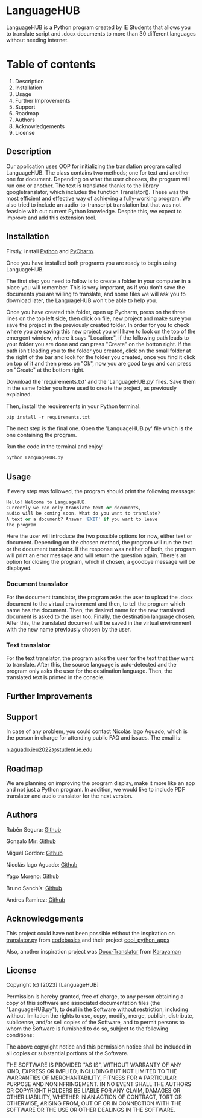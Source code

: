 
# LanguageHUB

LanguageHUB is a Python program created by IE Students that allows you to translate script and .docx documents to more than 30 different languages without needing internet. 

# Table of contents
1. Description
2. Installation
3. Usage
4. Further Improvements
5. Support
6. Roadmap
7. Authors
8. Acknowledgements
9. License
   
## Description

Our application uses OOP for initializing the translation program called LanguageHUB. The class contains two methods; one for text and another one for document. Depending on what the user chooses, the program will run one or another. The text is translated thanks to the library googletranslator, which includes the function Translator(). These was the most efficient and effective way of achieving a fully-working program. We also tried to include an audio-to-transcript translation but that was not feasible with out current Python knowledge. Despite this, we expect to improve and add this extension tool.


## Installation
Firstly, install [Python](https://www.python.org/downloads/) and [PyCharm](https://www.jetbrains.com/pycharm/download/).

Once you have installed both programs you are ready to begin using LanguageHUB.

The first step you need to follow is to create a folder in your computer in a place you will remember. This is very important, as if you don't save the documents you are willing to translate, and some files we will ask you to download later, the LanguageHUB won't be able to help you.

Once you have created this folder,  open up Pycharm, press on the three lines on the top left side, then click on file, new project and make sure you save the project in the previously created folder. In order for you to check where you are saving this new project you will have to look on the top of the emergent window, where it says "Location:",  if the following path leads to your folder you are done and can press "Create" on the botton right. If the path isn't leading you to the folder you created, click on the small folder at the right of the bar and look for the folder you created, once you find it click on top of it and then press on "Ok", now you are good to go and can press on "Create" at the bottom right.

Download the 'requirements.txt' and the 'LanguageHUB.py' files. Save them in the same folder you have used to create the project, as previously explained.

Then, install the requirements in your Python terminal.


```python
pip install -r requirements.txt
```

The next step is the final one. Open the 'LanguageHUB.py' file which is the one containing the program. 

Run the code in the terminal and enjoy!

```python
python LanguageHUB.py
```

## Usage
If every step was followed, the program should print the following message: 

```python 
Hello! Welcome to LanguageHUB.
Currently we can only translate text or documents, 
audio will be coming soon. What do you want to translate?
A text or a document? Answer 'EXIT' if you want to leave 
the program
```

Here the user will introduce the two possible options for now, either text or document. Depending on the chosen method, the program will run the text or the document translator. If the response was neither of both, the program will print an error message and will return the question again. There's an option for closing the program, which if chosen, a goodbye message will be displayed.

### Document translator
For the document translator, the program asks the user to upload the .docx document to the virtual environment and then, to tell the program which name has the document. Then, the desired name for the new translated document is asked to the user too. Finally, the destination language chosen. After this, the translated document will be saved in the virtual environment with the new name previously chosen by the user.

### Text translator
For the text translator, the program asks the user for the text that they want to translate. After this, the source language is auto-detected and the program only asks the user for the destination language. Then, the translated text is printed in the console.

## Further Improvements

## Support
In case of any problem, you could contact Nicolás Iago Aguado, which is the person in charge for attending public FAQ and issues. The email is:

n.aguado.ieu2022@student.ie.edu

## Roadmap
We are planning on improving the program display, make it more like an app and not just a Python program. In addition, we would like to include PDF translator and audio translator for the next version.

## Authors
Rubén Segura: [Github](https://github.com/rubensegu)

Gonzalo Mir: [Github](https://github.com/gonzalomirr)

Miguel Gordon: [Github](https://github.com/mgordon16)

Nicolás Iago Aguado: [Github](https://github.com/niconik)

Yago Moreno: [Github](https://github.com/ymoreno2022)

Bruno Sanchís: [Github](https://github.com/brsado)

Andres Ramirez: [Github](https://github.com/andresramirezzz)

## Acknowledgements

This project could have not been possible without the inspiration on [translator.py](https://github.com/codebasics/cool_python_apps/blob/main/1_language_translate/translator.py) from [codebasics](https://github.com/codebasics) and their project [cool_python_apps](https://github.com/codebasics/cool_python_apps)

Also, another inspiration project was [Docx-Translator](https://github.com/karayaman/Docx-Translator/blob/master/main.py) from [Karayaman](https://github.com/karayaman)

## License

Copyright (c) [2023] [LanguageHUB]

Permission is hereby granted, free of charge, to any person obtaining a copy
of this software and associated documentation files (the "LanguageHUB.py"), to deal
in the Software without restriction, including without limitation the rights
to use, copy, modify, merge, publish, distribute, sublicense, and/or sell
copies of the Software, and to permit persons to whom the Software is
furnished to do so, subject to the following conditions:

The above copyright notice and this permission notice shall be included in all
copies or substantial portions of the Software.

THE SOFTWARE IS PROVIDED "AS IS", WITHOUT WARRANTY OF ANY KIND, EXPRESS OR
IMPLIED, INCLUDING BUT NOT LIMITED TO THE WARRANTIES OF MERCHANTABILITY,
FITNESS FOR A PARTICULAR PURPOSE AND NONINFRINGEMENT. IN NO EVENT SHALL THE
AUTHORS OR COPYRIGHT HOLDERS BE LIABLE FOR ANY CLAIM, DAMAGES OR OTHER
LIABILITY, WHETHER IN AN ACTION OF CONTRACT, TORT OR OTHERWISE, ARISING FROM,
OUT OF OR IN CONNECTION WITH THE SOFTWARE OR THE USE OR OTHER DEALINGS IN THE
SOFTWARE.
